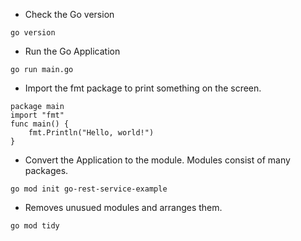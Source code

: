 - Check the Go version
```
go version
```

- Run the Go Application
```
go run main.go
```

- Import the fmt package to print something on the screen.
```
package main
import "fmt"
func main() {
    fmt.Println("Hello, world!")
}
```

- Convert the Application to the module. Modules consist of many packages.
```
go mod init go-rest-service-example
```

- Removes unusued modules and arranges them.
```
go mod tidy
```